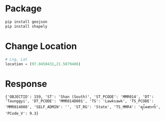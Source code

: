 # Package

```sh
pip install geojson
pip install shapely
```

# Change Location

```py
# Lng, Lat
location = (97.0450431,21.5079406)
```

# Response

```
{'OBJECTID': 159, 'ST': 'Shan (South)', 'ST_PCODE': 'MMR014', 'DT': 'Taunggyi', 'DT_PCODE': 'MMR014D001', 'TS': 'Lawksawk', 'TS_PCODE': 'MMR014008', 'SELF_ADMIN': '', 'ST_RG': 'State', 'TS_MMR4': 'ရပ်စောက်', 'PCode_V': 9.3}
```